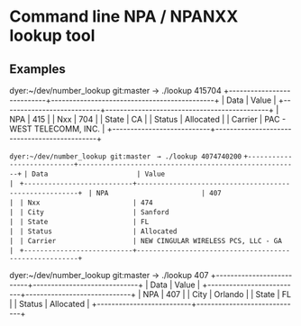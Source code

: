 # Command line NPA / NPANXX lookup tool

## Examples

dyer:~/dev/number_lookup git:master 
→ ./lookup 415704
+---------------------------+---------------------------------------------+
| Data                      | Value                                       |
+---------------------------+---------------------------------------------+
| NPA                       | 415                                         |
| Nxx                       | 704                                         |
| State                     | CA                                          |
| Status                    | Allocated                                   |
| Carrier                   | PAC - WEST TELECOMM, INC.                   |
+---------------------------+---------------------------------------------+

`dyer:~/dev/number_lookup git:master `
`→ ./lookup 4074740200`
`+---------------------------+-------------------------------------------------------+`
`| Data                      | Value                                                 | `
`+---------------------------+-------------------------------------------------------+ `
`| NPA                       | 407                                                   | `
`| Nxx                       | 474                                                   | `
`| City                      | Sanford                                               | `
`| State                     | FL                                                    | `
`| Status                    | Allocated                                             | `
`| Carrier                   | NEW CINGULAR WIRELESS PCS, LLC - GA                   | `
`+---------------------------+-------------------------------------------------------+ `



dyer:~/dev/number_lookup git:master 
→ ./lookup 407
+--------------------------+-----------------------------+
| Data                     | Value                       |
+--------------------------+-----------------------------+
| NPA                      | 407                         |
| City                     | Orlando                     |
| State                    | FL                          |
| Status                   | Allocated                   |
+--------------------------+-----------------------------+

